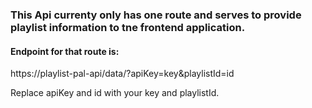 ### This Api currenty only has one route and serves to provide playlist information to tne frontend application.

#### Endpoint for that route is:

https://playlist-pal-api/data/?apiKey=key&playlistId=id

Replace apiKey and id with your key and playlistId.
